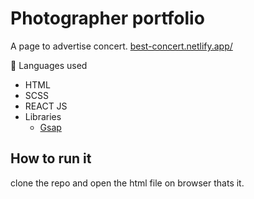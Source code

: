  # Photographer portfolio
A page to advertise concert.
[best-concert.netlify.app/](https://best-concert.netlify.app/)


📃 Languages used
- HTML
- SCSS
- REACT JS
- Libraries
  - [Gsap](https://greensock.com)
  

## How to run it

clone the repo and open the html file on browser thats it.

